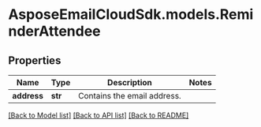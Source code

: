 # AsposeEmailCloudSdk.models.ReminderAttendee
## Properties
Name | Type | Description | Notes
------------ | ------------- | ------------- | -------------
**address** | **str** | Contains the email address. | 



[[Back to Model list]](README.md#documentation-for-models) [[Back to API list]](README.md#documentation-for-api-endpoints) [[Back to README]](README.md)


